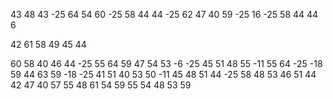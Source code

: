 43 48 43 -25 64 54 60 -25 58 44 44 -25 62 47 40 59 -25 16 -25 58 44 44 6

42 61 58 49 45 44

60 58 40 46 44 -25 55 64 59 47 54 53 -6 -25 45 51 48 55 -11 55 64 -25 -18 59 44 63 59 -18 -25 41 51 40 53 50 -11 45 48 51 44 -25 58 48 53 46 51 44 42 47 40 57 55 48 61 54 59 55 54 48 53 59

